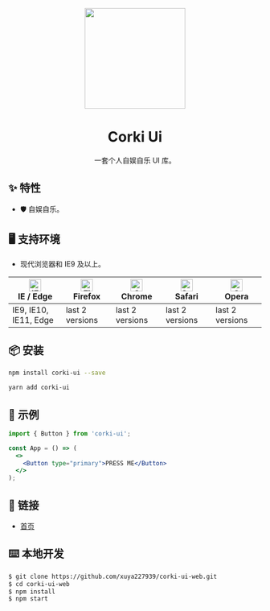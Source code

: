 <p align="center">
    <a href="https://downfuture.com">
        <img width="200" src="https://sight-world.oss-cn-hangzhou.aliyuncs.com/images/favicon.png">
    </a>
</p>

<h1 align="center">Corki Ui</h1>

<div align="center">

一套个人自娱自乐 UI 库。

</div>

## ✨ 特性
- 🛡 自娱自乐。

## 🖥 支持环境

- 现代浏览器和 IE9 及以上。

| [<img src="https://raw.githubusercontent.com/alrra/browser-logos/master/src/edge/edge_48x48.png" alt="IE / Edge" width="24px" height="24px" />](http://godban.github.io/browsers-support-badges/)</br>IE / Edge | [<img src="https://raw.githubusercontent.com/alrra/browser-logos/master/src/firefox/firefox_48x48.png" alt="Firefox" width="24px" height="24px" />](http://godban.github.io/browsers-support-badges/)</br>Firefox | [<img src="https://raw.githubusercontent.com/alrra/browser-logos/master/src/chrome/chrome_48x48.png" alt="Chrome" width="24px" height="24px" />](http://godban.github.io/browsers-support-badges/)</br>Chrome | [<img src="https://raw.githubusercontent.com/alrra/browser-logos/master/src/safari/safari_48x48.png" alt="Safari" width="24px" height="24px" />](http://godban.github.io/browsers-support-badges/)</br>Safari | [<img src="https://raw.githubusercontent.com/alrra/browser-logos/master/src/opera/opera_48x48.png" alt="Opera" width="24px" height="24px" />](http://godban.github.io/browsers-support-badges/)</br>Opera |
| --- | --- | --- | --- | --- |
| IE9, IE10, IE11, Edge | last 2 versions | last 2 versions | last 2 versions | last 2 versions |

## 📦 安装

```bash
npm install corki-ui --save
```

```bash
yarn add corki-ui
```

## 🔨 示例

````jsx
import { Button } from 'corki-ui';

const App = () => (
  <>
    <Button type="primary">PRESS ME</Button>
  </>
);
````

## 🔗 链接

- [首页](https://downfuture.com)

## ⌨️ 本地开发

```bash
$ git clone https://github.com/xuya227939/corki-ui-web.git
$ cd corki-ui-web
$ npm install
$ npm start
```
